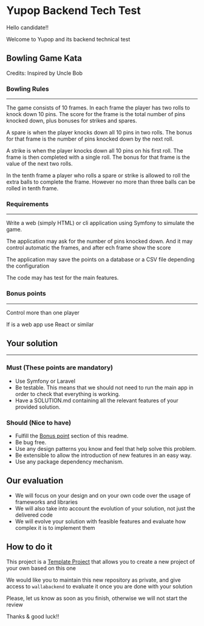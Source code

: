 # Yupop Backend Tech Test

Hello candidate!!

Welcome to Yupop and its backend technical test


## Bowling Game Kata

Credits: Inspired by Uncle Bob

### Bowling Rules
---

The game consists of 10 frames. In each frame the player has two rolls to knock down 10 pins. The score for the frame is the total number of pins knocked down, plus bonuses for strikes and spares.

A spare is when the player knocks down all 10 pins in two rolls. The bonus for that frame is the number of pins knocked down by the next roll.

A strike is when the player knocks down all 10 pins on his first roll. The frame is then completed with a single roll. The bonus for that frame is the value of the next two rolls.

In the tenth frame a player who rolls a spare or strike is allowed to roll the extra balls to complete the frame. However no more than three balls can be rolled in tenth frame.

### Requirements
---

Write a web (simply HTML) or cli application using Symfony to simulate the game.

The application may ask for the number of pins knocked down. And it may control automatic the frames, and after ech frame show the score

The application may save the points  on a database or a CSV file depending the configuration

The code may has test for the main features.

### Bonus points
---
Control more than one player

If is a web app use React or similar


## Your solution
---

### Must (These points are mandatory)

- Use Symfony or Laravel
- Be testable. This means that we should not need to run the main app in order to check that everything is working.
- Have a SOLUTION.md containing all the relevant features of your provided solution.

### Should (Nice to have)

- Fulfill the [Bonus point](#bonus-point) section of this readme.
- Be bug free.
- Use any design patterns you know and feel that help solve this problem.
- Be extensible to allow the introduction of new features in an easy way.
- Use any package dependency mechanism.

## Our evaluation

- We will focus on your design and on your own code over the usage of frameworks and libraries
- We will also take into account the evolution of your solution, not just the delivered code
- We will evolve your solution with feasible features and evaluate how complex it is to implement them

## How to do it

This project is a [Template Project](https://help.github.com/en/articles/creating-a-repository-from-a-template) that allows you to create a new project of your own based on this one

We would like you to maintain this new repository as private, and give access to `wallabackend` to evaluate it once you are done with your solution

Please, let us know as soon as you finish, otherwise we will not start the review

Thanks & good luck!!
